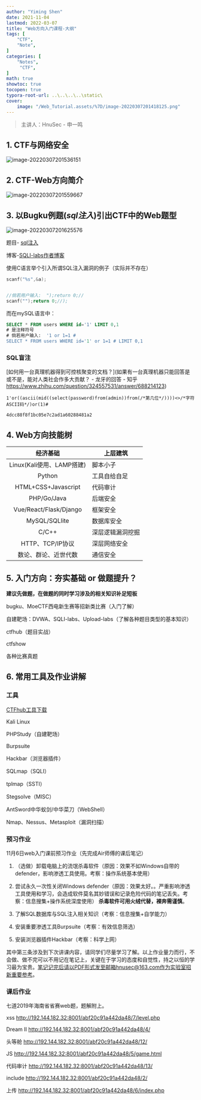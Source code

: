 ```yaml
---
author: "Yiming Shen"
date: 2021-11-04
lastmod: 2022-03-07
title: "Web方向入门课程-大纲"
tags: [
    "CTF",
    "Note",
]
categories: [
    "Notes",
     "CTF",
]
math: true
showtoc: true
tocopen: true
typora-root-url: ..\..\..\..\static\
cover:
    image: "/Web_Tutorial.assets/%7D/image-20220307201418125.png"
---
```


> 主讲人：HnuSec - 申一鸣

## 1. CTF与网络安全

![image-20220307201536151](/Web_Tutorial.assets/%7D/image-20220307201536151.png)

## 2. CTF-Web方向简介

![image-20220307201559667](/Web_Tutorial.assets/%7D/image-20220307201559667.png)

## 3. 以Bugku例题(*sql注入*)引出CTF中的Web题型

![image-20220307201625576](/Web_Tutorial.assets/%7D/image-20220307201625576.png)

题目- [sql注入](https://ctf.bugku.com/challenges/detail/id/112.html)

博客-[SQLI-labs作者博客](http://dummy2dummies.blogspot.com/2012/06/sqli-lab-series-part2.html)

使用C语言举个引入所谓SQL注入漏洞的例子（实际并不存在）

``` c
scanf("%s",&a);


//倘若用户输入:  ");return 0;//
scanf("");return 0;//);
```

而在mySQL语言中：

```sql
SELECT * FROM users WHERE id='1' LIMIT 0,1
# 是注释符号
# 倘若用户输入:  '1 or 1=1 #
SELECT * FROM users WHERE id='1' or 1=1 # LIMIT 0,1
```

### SQL盲注

[如何用一台真理机器得到可控核聚变的文档？](如果有一台真理机器只能回答是或不是，能对人类社会作多大贡献？ - 龙牙的回答 - 知乎 https://www.zhihu.com/question/324557531/answer/688214123)



```mysql
1'or((ascii(mid((select(password)from(admin))from(/*第几位*/))))<>/*字符ASCII码*/)or(1)#
```

`4dcc88f8f1bc05e7c2ad1a60288481a2`



## 4. Web方向技能树

|         经济基础          | 上层建筑         |
| :-----------------------: | ---------------- |
| Linux(Kali使用、LAMP搭建) | 脚本小子         |
|          Python           | 工具自给自足     |
|    HTML+CSS+Javascript    | 代码审计         |
|        PHP/Go/Java        | 后端安全         |
|  Vue/React/Flask/Django   | 框架安全         |
|       MySQL/SQLlite       | 数据库安全       |
|           C/C++           | 深层逻辑漏洞挖掘 |
|     HTTP、TCP/IP协议      | 深层网络安全     |
|   数论、群论、近世代数    | 通信安全         |



## 5. 入门方向：夯实基础 or 做题提升？

**建议先做题，在做题的同时学习涉及的相关知识补足短板**

bugku、MoeCTF西电新生赛等招新类比赛（入门了解）

自建靶场：DVWA、SQLI-labs、Upload-labs（了解各种题目类型的基本知识）

ctfhub（题目实战）

ctfshow

各种比赛真题

## 6. 常用工具及作业讲解

### 工具

[CTFhub工具下载](https://www.ctfhub.com/#/tools)

Kali Linux

PHPStudy（自建靶场）

Burpsuite

Hackbar（浏览器插件）

SQLmap（SQLI）

tplmap（SSTI）

Stegsolve（MISC）

AntSword中华蚁剑/中华菜刀（WebShell）

Nmap、Nessus、Metasploit（漏洞扫描）

### 预习作业 

11月6日web入门课前预习作业（先完成Air师傅的课后笔记）

1. （选做）卸载电脑上的流氓杀毒软件（原因：效果不如Windows自带的defender，影响渗透工具使用。考察：操作系统基本使用）

2. 尝试永久一次性关闭Windows defender（原因：效果太好。。严重影响渗透工具使用和学习，会造成软件莫名其妙错误和记录危险代码的笔记丢失。考察：信息搜集+操作系统深度使用）
**杀毒软件可用火绒代替，裸奔需谨慎**。

3. 了解SQL数据库与SQL注入相关知识（考察：信息搜集+自学能力）

4. 安装重要渗透工具Burpsuite（考察：有效信息筛选）

5. 安装浏览器插件Hackbar（考察：科学上网）

其中第三条涉及到下次讲课内容，请同学们尽量学习了解。以上作业量力而行，不会做、做不完可以不用记在笔记上，关键在于学习的态度和自觉性，持之以恒的学习最为宝贵。笔记记完后请以PDF形式发至邮箱hnusec@163.com作为实验室招新重要参考。

### 课后作业

七道2019年海南省省赛web题，题解附上。

xss
http://192.144.182.32:8001/abf20c91a442da48/7/level.php

Dream II
http://192.144.182.32:8001/abf20c91a442da48/4/

头等舱
http://192.144.182.32:8001/abf20c91a442da48/12/

JS 
http://192.144.182.32:8001/abf20c91a442da48/5/game.html

代码审计
http://192.144.182.32:8001/abf20c91a442da48/13/

include
http://192.144.182.32:8001/abf20c91a442da48/2/

上传
http://192.144.182.32:8001/abf20c91a442da48/6/index.php
